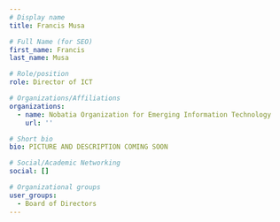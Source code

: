 ```yaml
---
# Display name
title: Francis Musa

# Full Name (for SEO)
first_name: Francis
last_name: Musa

# Role/position
role: Director of ICT

# Organizations/Affiliations
organizations:
  - name: Nobatia Organization for Emerging Information Technology
    url: ''

# Short bio
bio: PICTURE AND DESCRIPTION COMING SOON

# Social/Academic Networking
social: []

# Organizational groups
user_groups:
  - Board of Directors
---
```


